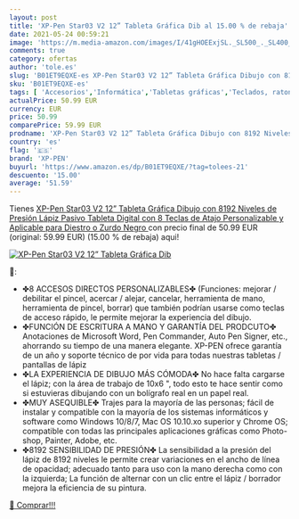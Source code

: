 ```yaml
---
layout: post
title: 'XP-Pen Star03 V2 12” Tableta Gráfica Dib al 15.00 % de rebaja'
date: 2021-05-24 00:59:21
image: 'https://m.media-amazon.com/images/I/41gHOEExjSL._SL500_._SL400_.jpg'
comments: true
category: ofertas
author: 'tole.es'
slug: 'B01ET9EQXE-es XP-Pen Star03 V2 12” Tableta Gráfica Dibujo con 8192...'
sku: 'B01ET9EQXE-es'
tags: [ 'Accesorios','Informática','Tabletas gráficas','Teclados, ratones y periféricos de entrada','lápiz','xp-pen', ]
actualPrice: 50.99 EUR
currency: EUR
price: 50.99
comparePrice: 59.99 EUR
prodname: 'XP-Pen Star03 V2 12” Tableta Gráfica Dibujo con 8192 Niveles de Presión Lápiz Pasivo Tableta Digital con 8 Teclas de Atajo Personalizable y Aplicable para Diestro o Zurdo  Negro '
country: 'es'
flag: '🇪🇸'
brand: 'XP-PEN'
buyurl: 'https://www.amazon.es/dp/B01ET9EQXE/?tag=tolees-21'
descuento: '15.00'
average: '51.59'
---
```


Tienes [XP-Pen Star03 V2 12” Tableta Gráfica Dibujo con 8192 Niveles de Presión Lápiz Pasivo Tableta Digital con 8 Teclas de Atajo Personalizable y Aplicable para Diestro o Zurdo  Negro ](https://www.amazon.es/dp/B01ET9EQXE/?tag=tolees-21) con precio final de  50.99 EUR (original: 59.99 EUR) (15.00 %  de rebaja) aqui!

[![XP-Pen Star03 V2 12” Tableta Gráfica Dib](https://m.media-amazon.com/images/I/41gHOEExjSL._SL500_._SL400_.jpg)](https://www.amazon.es/dp/B01ET9EQXE/?tag=tolees-21)

🔎:

- ✤8 ACCESOS DIRECTOS PERSONALIZABLES✤ (Funciones: mejorar / debilitar el pincel, acercar / alejar, cancelar, herramienta de mano, herramienta de pincel, borrar) que también podrían usarse como teclas de acceso rápido, le permite mejorar la experiencia del dibujo.
- ✤FUNCIÓN DE ESCRITURA A MANO Y GARANTÍA DEL PRODCUTO✤ Anotaciones de Microsoft Word, Pen Commander, Auto Pen Signer, etc., ahorrando su tiempo de una manera elegante. XP-PEN ofrece garantía de un año y soporte técnico de por vida para todas nuestras tabletas / pantallas de lápiz
- ✤LA EXPERIENCIA DE DIBUJO MÁS CÓMODA✤ No hace falta cargarse el lápiz; con la área de trabajo de 10x6 ", todo esto te hace sentir como si estuvieras dibujando con un bolígrafo real en un papel real.
- ✤MUY ASEQUIBLE✤ Trajes para la mayoría de las personas; fácil de instalar y compatible con la mayoría de los sistemas informáticos y software como Windows 10/8/7, Mac OS 10.10.xo superior y Chrome OS; compatible con todas las principales aplicaciones gráficas como Photo-shop, Painter, Adobe, etc.
- ✤8192 SENSIBILIDAD DE PRESIÓN✤ La sensibilidad a la presión del lápiz de 8192 niveles le permite crear variaciones en el ancho de línea de opacidad; adecuado tanto para uso con la mano derecha como con la izquierda; La función de alternar con un clic entre el lápiz / borrador mejora la eficiencia de su pintura.

[🛒 Comprar!!!](https://www.amazon.es/dp/B01ET9EQXE/?tag=tolees-21)

